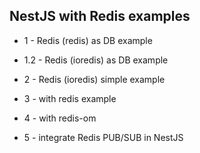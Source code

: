 ## NestJS with Redis examples

- 1 - Redis (redis) as DB example
- 1.2 - Redis (ioredis) as DB example

- 2 - Redis (ioredis) simple example
- 3 - with redis example
- 4 - with redis-om
- 5 - integrate Redis PUB/SUB in NestJS
